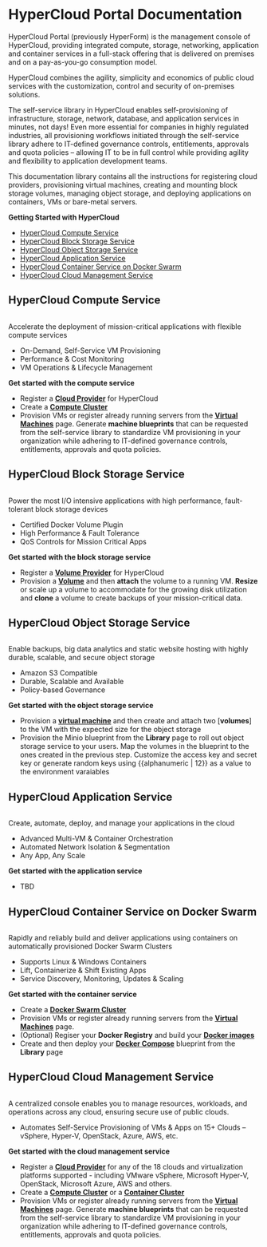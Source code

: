 <figure>
<img src="http://www.hypergrid.com/wp-content/themes/hypergrid/img/logo.png" alt="" />
</figure>

HyperCloud Portal Documentation 
===========================

HyperCloud Portal (previously HyperForm) is the management console of HyperCloud, providing integrated compute, storage, networking, application and container services in a full-stack offering that is delivered on premises and on a pay-as-you-go consumption model.

HyperCloud combines the agility, simplicity and economics of public cloud services with the customization, control and security of on-premises solutions. 

The self-service library in HyperCloud enables self-provisioning of infrastructure, storage, network, database, and application services in minutes, not days! Even more essential for companies in highly regulated industries, all provisioning workflows initiated through the self-service library adhere to IT-defined governance controls, entitlements, approvals and quota policies – allowing IT to be in full control while providing agility and flexibility to application development teams.

This documentation library contains all the instructions for registering cloud providers, provisioning virtual machines, creating and mounting block storage volumes, managing object storage, and deploying applications on containers, VMs or bare-metal servers.

**Getting Started with HyperCloud**  

- [HyperCloud Compute Service](#hypercloud-compute-service)
- [HyperCloud Block Storage Service](#hypercloud-block-storage-service)
- [HyperCloud Object Storage Service](#hypercloud-object-storage-service)
- [HyperCloud Application Service](#hypercloud-application-service)
- [HyperCloud Container Service on Docker Swarm](#hypercloud-container-service-on-docker-swarm)
- [HyperCloud Cloud Management Service](#hypercloud-cloud-management-service)

HyperCloud Compute Service
----------

<figure>
<img src="https://dl.dropboxusercontent.com/u/416809645/Screenshots/compute-service.png" alt="" />
</figure>

Accelerate the deployment of mission-critical applications with flexible compute services

-   On-Demand, Self-Service VM Provisioning
-   Performance & Cost Monitoring
-   VM Operations & Lifecycle Management

**Get started with the compute service**

-   Register a [**Cloud Provider**](https://github.com/hypergrid-inc/documentation/tree/master/cloud-providers/hypercloud) for HyperCloud
-   Create a [**Compute Cluster**](https://github.com/hypergrid-inc/documentation/tree/master/clusters)
-   Provision VMs or register already running servers from the [**Virtual Machines**](https://github.com/hypergrid-inc/documentation/tree/master/virtual-machines) page. Generate **machine blueprints** that can be requested from the self-service library to standardize VM provisioning in your organization while adhering to IT-defined governance controls, entitlements, approvals and quota policies.


HyperCloud Block Storage Service
----------

<figure>
<img src="https://dl.dropboxusercontent.com/u/416809645/Screenshots/block-storage-service.png" alt="" />
</figure>

Power the most I/O intensive applications with high performance, fault-tolerant block storage devices
-   Certified Docker Volume Plugin
-   High Performance & Fault Tolerance
-   QoS Controls for Mission Critical Apps


**Get started with the block storage service**

-   Register a [**Volume Provider**](https://github.com/hypergrid-inc/documentation/tree/master/cloud-providers/hypercloud) for HyperCloud
-   Provision a [**Volume**](https://github.com/hypergrid-inc/documentation/tree/master/volumes) and then **attach** the volume to a running VM. **Resize** or scale up a volume to accommodate for the growing disk utilization and **clone** a volume to create backups of your mission-critical data.


HyperCloud Object Storage Service
----------

<figure>
<img src="https://dl.dropboxusercontent.com/u/416809645/Screenshots/object-storage-service.png" alt="" />
</figure>

Enable backups, big data analytics and static website hosting with highly durable, scalable, and secure object storage
-   Amazon S3 Compatible
-   Durable, Scalable and Available
-   Policy-based Governance

**Get started with the object storage service**

-   Provision a [**virtual machine**](https://github.com/hypergrid-inc/documentation/tree/master/virtual-machines) and then create and attach two [**volumes**] to the VM with the expected size for the object storage
-   Provision the Minio blueprint from the **Library** page to roll out object storage service to your users. Map the volumes in the blueprint to the ones created in the previous step. Customize the access key and secret key or generate random keys using {{alphanumeric | 12}} as a value to the environment varaiables 


HyperCloud Application Service
----------

<figure>
<img src="https://dl.dropboxusercontent.com/u/416809645/Screenshots/application-service.png" alt="" />
</figure>

Create, automate, deploy, and manage your applications in the cloud
-   Advanced Multi-VM & Container Orchestration
-   Automated Network Isolation & Segmentation
-   Any App, Any Scale

**Get started with the application service**

-   TBD


HyperCloud Container Service on Docker Swarm
----------

<figure>
<img src="https://dl.dropboxusercontent.com/u/416809645/Screenshots/container-service.png" alt="" />
</figure>

Rapidly and reliably build and deliver applications using containers on automatically provisioned Docker Swarm Clusters
-   Supports Linux & Windows Containers
-   Lift, Containerize & Shift Existing Apps
-   Service Discovery, Monitoring, Updates & Scaling


**Get started with the container service**

-   Create a [**Docker Swarm Cluster**](https://github.com/hypergrid-inc/documentation/tree/master/clusters)
-   Provision VMs or register already running servers from the [**Virtual Machines**](https://github.com/hypergrid-inc/documentation/tree/master/virtual-machines) page. 
-   (Optional) Regiser your **Docker Registry** and build your [**Docker images**](https://github.com/hypergrid-inc/documentation/tree/master/container-images)
-   Create and then deploy your [**Docker Compose**](https://github.com/hypergrid-inc/documentation/tree/master/library/docker-compose-v1) blueprint from the **Library** page


HyperCloud Cloud Management Service
----------

<figure>
<img src="https://dl.dropboxusercontent.com/u/416809645/Screenshots/cloud-mgmt-service.png" alt="" />
</figure>

A centralized console enables you to manage resources, workloads, and operations across any cloud, ensuring secure use of public clouds.
-   Automates Self-Service Provisioning of VMs & Apps on 15+ Clouds – vSphere, Hyper-V, OpenStack, Azure, AWS, etc.


**Get started with the cloud management service**

-   Register a [**Cloud Provider**](https://github.com/hypergrid-inc/documentation/tree/master/cloud-providers/) for any of the 18 clouds and virtualization platforms supported - including VMware vSphere, Microsoft Hyper-V, OpenStack, Microsoft Azure, AWS and others.
-   Create a [**Compute Cluster**](https://github.com/hypergrid-inc/documentation/tree/master/clusters) or a [**Container Cluster**](https://github.com/hypergrid-inc/documentation/tree/master/clusters)
-   Provision VMs or register already running servers from the [**Virtual Machines**](https://github.com/hypergrid-inc/documentation/tree/master/virtual-machines) page. Generate **machine blueprints** that can be requested from the self-service library to standardize VM provisioning in your organization while adhering to IT-defined governance controls, entitlements, approvals and quota policies.





